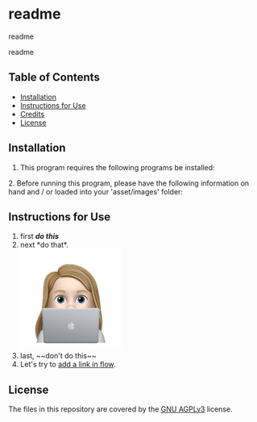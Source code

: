# readme

readme
    
readme

## Table of Contents
* [Installation](#installation)
* [Instructions for Use](#instructions-for-use)
* [Credits](#credits)
* [License](#license)
    
## Installation
1. This program requires the following programs be installed:
<ul></ul>
2. Before running this program, please have the following information on hand and / or loaded into your 'asset/images' folder:
<ul></ul>

## Instructions for Use
<ol><li>first <strong><em>do this</em></strong></li><li>next *do that*.</li><img src="./assets/images/avatar_nile.png" alt="alt" title="my avatar" width="200px"><li>last, ~~don't do this~~</li><li>Let's try to <a href="https://www.google.com">add a link in flow</a>.</li></ol>






## License
The files in this repository are covered by the [GNU AGPLv3](https://choosealicense.com/licenses/agpl-3.0/) license.
